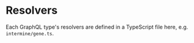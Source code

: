 # Resolvers

Each GraphQL type's resolvers are defined in a TypeScript file here, e.g. `intermine/gene.ts`.
